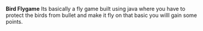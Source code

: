 **Bird Flygame**
Its basically a fly game built using java where you have to protect the birds from bullet and make it fly on that basic you willl gain some points.

